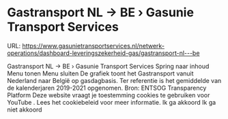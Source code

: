# Gastransport NL -> BE › Gasunie Transport Services

URL: https://www.gasunietransportservices.nl/netwerk-operations/dashboard-leveringszekerheid-gas/gastransport-nl---be

Gastransport NL -> BE › Gasunie Transport Services
Spring naar inhoud
Menu tonen
Menu sluiten
De grafiek toont het Gastransport vanuit Nederland naar België op gasdagbasis. Ter referentie is het gemiddelde van de kalenderjaren 2019-2021 opgenomen.
Bron:
ENTSOG Transparency Platform
Deze website vraagt je toestemming cookies te gebruiken voor
YouTube
. Lees het
cookiebeleid
voor meer informatie.
Ik ga akkoord
Ik ga niet akkoord